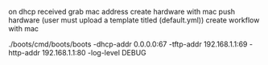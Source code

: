 on dhcp received
	grab mac address
	create hardware with mac
	push hardware
	(user must upload a template titled (default.yml))
	create workflow with mac



./boots/cmd/boots/boots -dhcp-addr 0.0.0.0:67 -tftp-addr 192.168.1.1:69 -http-addr 192.168.1.1:80 -log-level DEBUG




